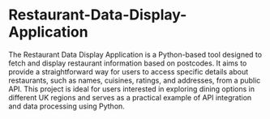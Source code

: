 # Restaurant-Data-Display-Application
 The Restaurant Data Display Application is a Python-based tool designed to fetch and display restaurant information based on postcodes. It aims to provide a straightforward way for users to access specific details about restaurants, such as names, cuisines, ratings, and addresses, from a public API. This project is ideal for users interested in exploring dining options in different UK regions and serves as a practical example of API integration and data processing using Python.
